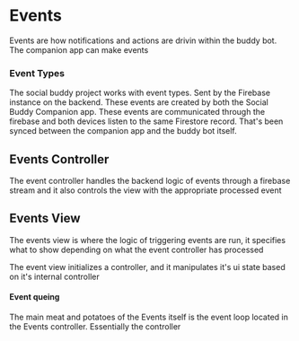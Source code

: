 # Events
Events are how notifications and actions are drivin within the buddy bot.
The companion app can make events

### Event Types
The social buddy project works with event types. Sent by the Firebase instance on the backend. These events are created by both the Social Buddy Companion app. These events are communicated through the firebase and both devices listen to the same Firestore record. That's been synced between the companion app and the buddy bot itself. 


## Events Controller
The event controller handles the backend logic of events through a firebase stream and it also controls the view with the appropriate processed event


## Events View
The events view is where the logic of triggering events are run, it specifies what to show depending on what the event controller has processed

The event view initializes a controller, and it manipulates it's ui state based on it's internal controller


#### Event queing
The main meat and potatoes of the Events itself is the event loop located in the Events controller. Essentially the controller 
